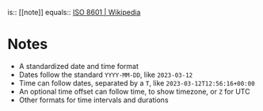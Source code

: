 is:: [[note]]
equals:: [ISO 8601 | Wikipedia](https://en.wikipedia.org/wiki/ISO_8601)

# Notes
- A standardized date and time format
- Dates follow the standard `YYYY-MM-DD`, like `2023-03-12`
- Time can follow dates, separated by a `T`, like `2023-03-12T12:56:16+00:00`
- An optional time offset can follow time, to show timezone, or `Z` for UTC
- Other formats for time intervals and durations